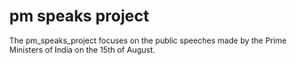 # pm speaks project

The pm_speaks_project focuses on the public speeches made by the Prime Ministers of India on the 15th of August.
